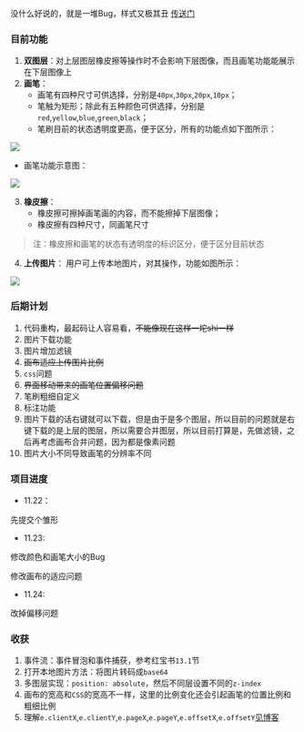 没什么好说的，就是一堆Bug，样式又极其丑 [传送门](http://qm36mmz.xyz/Simple-Canvas)

### 目前功能
1. **双图层**：对上层图层橡皮擦等操作时不会影响下层图像，而且画笔功能能展示在下层图像上
2. **画笔**：
	* 画笔有四种尺寸可供选择，分别是`40px`,`30px`,`20px`,`10px`；
	* 笔触为矩形；除此有五种颜色可供选择，分别是`red`,`yellow`,`blue`,`green`,`black`；
	* 笔刷目前的状态透明度更高，便于区分，所有的功能点如下图所示：

![](https://ws1.sinaimg.cn/large/006XqmrNly1fxh3kgjuhbj30rq088gm3.jpg)

* 画笔功能示意图：

![](https://ws1.sinaimg.cn/large/006XqmrNly1fxifxh8yyoj31iy166e81.jpg)

3. **橡皮擦**：
	* 橡皮擦可擦掉画笔画的内容，而不能擦掉下层图像；
	* 橡皮擦有四种尺寸，同画笔尺寸

> 注：橡皮擦和画笔的状态有透明度的标识区分，便于区分目前状态

4. **上传图片**： 用户可上传本地图片，对其操作，功能如图所示：

![](https://ws1.sinaimg.cn/large/006XqmrNly1fxig0yy8ppj31ve1cs7wi.jpg)


### 后期计划

1. 代码重构，最起码让人容易看，~~不能像现在这样一坨shi一样~~
2. 图片下载功能
3. 图片增加滤镜
4. ~~画布适应上传图片比例~~
5. `css`问题
6. ~~界面移动带来的画笔位置偏移问题~~
7. 笔刷粗细自定义
8. 标注功能
9. 图片下载的话右键就可以下载，但是由于是多个图层，所以目前的问题就是右键下载的是上层的图层，所以需要合并图层，所以目前打算是，先做滤镜，之后再考虑画布合并问题，因为都是像素问题
10. 图片大小不同导致画笔的分辨率不同

### 项目进度
* 11.22：

先提交个雏形

* 11.23: 

修改颜色和画笔大小的Bug

修改画布的适应问题

* 11.24:

改掉偏移问题

### 收获
1. 事件流：事件冒泡和事件捕获，参考红宝书`13.1`节
2. 打开本地图片方法：将图片转码成`base64`
3. 多图层实现：`position: absolute`，然后不同层设置不同的`z-index`
4. 画布的宽高和`CSS`的宽高不一样，这里的比例变化还会引起画笔的位置比例和粗细比例
5. 理解`e.clientX`,`e.clientY`,`e.pageX`,`e.pageY`,`e.offsetX`,`e.offsetY`[见博客](https://www.cnblogs.com/deerfig/p/6432683.html)